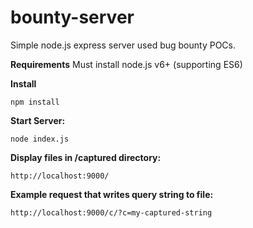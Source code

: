 # bounty-server
Simple node.js express server used bug bounty POCs.

**Requirements**
Must install node.js v6+ (supporting ES6)

**Install**
```
npm install
```

**Start Server:**
```
node index.js
```

**Display files in /captured directory:**
```
http://localhost:9000/
```

**Example request that writes query string to file:**
```
http://localhost:9000/c/?c=my-captured-string
```